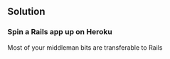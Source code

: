 ## Solution
### Spin a Rails app up on Heroku

Most of your middleman bits are transferable to Rails
